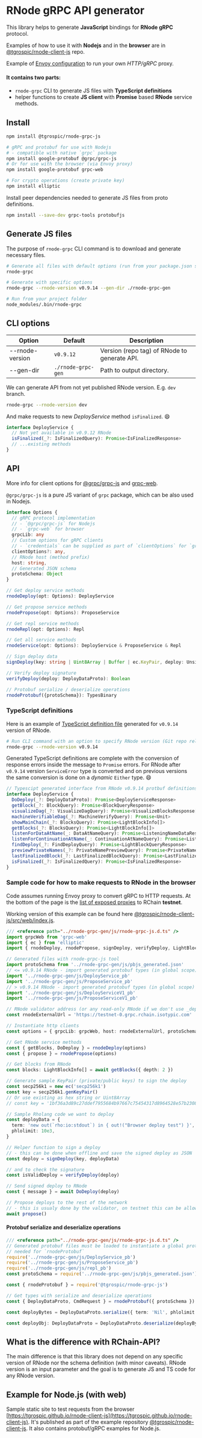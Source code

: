 # RNode gRPC API generator

This library helps to generate **JavaScript** bindings for **RNode gRPC** protocol.

Examples of how to use it with **Nodejs** and in the **browser** are in [@tgrospic/rnode-client-js](https://github.com/tgrospic/rnode-client-js) repo.

Example of [Envoy configuration](https://github.com/grpc/grpc-web/blob/952d0f5869b315039a994011ecb5bf57dfdea999/net/grpc/gateway/examples/helloworld/envoy.yaml) to run your own _HTTP/gRPC_ proxy.

#### It contains two parts:
- `rnode-grpc` CLI to generate JS files with **TypeScript definitions**
- helper functions to create **JS client** with **Promise** based **RNode** service methods.

## Install

```sh
npm install @tgrospic/rnode-grpc-js

# gRPC and protobuf for use with Nodejs
# - compatible with native `grpc` package
npm install google-protobuf @grpc/grpc-js
# Or for use with the browser (via Envoy proxy)
npm install google-protobuf grpc-web

# For crypto operations (create private key)
npm install elliptic
```

Install peer dependencies needed to generate JS files from proto definitions.

```sh
npm install --save-dev grpc-tools protobufjs
```

## Generate JS files

The purpose of `rnode-grpc` CLI command is to download and generate necessary files.

```sh
# Generate all files with default options (run from your package.json scripts)
rnode-grpc

# Generate with specific options
rnode-grpc --rnode-version v0.9.14 --gen-dir ./rnode-grpc-gen

# Run from your project folder
node_modules/.bin/rnode-grpc
```
## CLI options

| Option             | Default            | Description
| -------------------| ------------------ | ------------
| --rnode-version    | `v0.9.12`          | Version (repo tag) of RNode to generate API.
| --gen-dir          | `./rnode-grpc-gen` | Path to output directory.

We can generate API from not yet published RNode version. E.g. `dev` branch.

```sh
rnode-grpc --rnode-version dev
```
And make requests to new _DeployService_ method `isFinalized`. :smile:

```typescript
interface DeployService {
  // Not yet available in v0.9.12 RNode
  isFinalized(_?: IsFinalizedQuery): Promise<IsFinalizedResponse>
  // ...existing methods
}
```

## API

More info for client options for [@grpc/grpc-js](https://github.com/grpc/grpc-node/blob/b05caec/packages/grpc-js/src/client.ts#L67) and [grpc-web](https://github.com/grpc/grpc-web/blob/8b501a96f/javascript/net/grpc/web/grpcwebclientbase.js#L45).

`@grpc/grpc-js` is a pure JS variant of `grpc` package, which can be also used in Nodejs.

```typescript
interface Options {
  // gRPC protocol implementation
  // - `@grpc/grpc-js` for Nodejs
  // - `grpc-web` for browser
  grpcLib: any
  // Custom options for gRPC clients
  // - `credentials` can be supplied as part of `clientOptions` for `grpc-js`
  clientOptions?: any,
  // RNode host (method prefix)
  host: string,
  // Generated JSON schema
  protoSchema: Object
}

// Get deploy service methods
rnodeDeploy(opt: Options): DeployService

// Get propose service methods
rnodePropose(opt: Options): ProposeService

// Get repl service methods
rnodeRepl(opt: Options): Repl

// Get all service methods
rnodeService(opt: Options): DeployService & ProposeService & Repl

// Sign deploy data
signDeploy(key: string | Uint8Array | Buffer | ec.KeyPair, deploy: UnsignedDeployData): DeployDataProto

// Verify deploy signature
verifyDeploy(deploy: DeployDataProto): Boolean

// Protobuf serialize / deserialize operations
rnodeProtobuf({protoSchema}): TypesBinary
```

### TypeScript definitions

Here is an example of [TypeScript definition file](docs/rnode-grpc-js-v0.9.14.d.ts) generated for `v0.9.14` version of RNode.

```sh
# Run CLI command with an option to specify RNode version (Git repo release tag)
rnode-grpc --rnode-version v0.9.14
```
Generated TypeScript definitions are complete with the conversion of response errors inside the message to `Promise` errors. For RNode after `v0.9.14` version `ServiceError` type is converted and on previous versions the same conversion is done on a _dynamic_ `Either` type. :smile:

```typescript
// Typescipt generated interface from RNode v0.9.14 protbuf definitions
interface DeployService {
  DoDeploy(_?: DeployDataProto): Promise<DeployServiceResponse>
  getBlock(_?: BlockQuery): Promise<BlockQueryResponse>
  visualizeDag(_?: VisualizeDagQuery): Promise<VisualizeBlocksResponse[]>
  machineVerifiableDag(_?: MachineVerifyQuery): Promise<Unit>
  showMainChain(_?: BlocksQuery): Promise<LightBlockInfo[]>
  getBlocks(_?: BlocksQuery): Promise<LightBlockInfo[]>
  listenForDataAtName(_: DataAtNameQuery): Promise<ListeningNameDataResponse>
  listenForContinuationAtName(_: ContinuationAtNameQuery): Promise<ListeningNameContinuationResponse>
  findDeploy(_?: FindDeployQuery): Promise<LightBlockQueryResponse>
  previewPrivateNames(_?: PrivateNamePreviewQuery): Promise<PrivateNamePreviewResponse>
  lastFinalizedBlock(_?: LastFinalizedBlockQuery): Promise<LastFinalizedBlockResponse>
  isFinalized(_?: IsFinalizedQuery): Promise<IsFinalizedResponse>
}
```

### Sample code for how to make requests to RNode in the browser

Code assumes running Envoy proxy to convert gRPC to HTTP requests. At the bottom of the page is the [list of exposed proxies](#available-proxies-for-testnet) to RChain **testnet**.

Working version of this example can be found here [@tgrospic/rnode-client-js/src/web/index.js](https://github.com/tgrospic/rnode-client-js/blob/master/src/web/index.js).

```typescript
/// <reference path="../rnode-grpc-gen/js/rnode-grpc-js.d.ts" />
import grpcWeb from 'grpc-web'
import { ec } from 'elliptic'
import { rnodeDeploy, rnodePropose, signDeploy, verifyDeploy, LightBlockInfo } from '@tgrospic/rnode-grpc-js'

// Generated files with rnode-grpc-js tool
import protoSchema from '../rnode-grpc-gen/js/pbjs_generated.json'
// <= v0.9.14 RNode - import generated protobuf types (in global scope)
import '../rnode-grpc-gen/js/DeployService_pb'
import '../rnode-grpc-gen/js/ProposeService_pb'
// > v0.9.14 RNode - import generated protobuf types (in global scope)
import '../rnode-grpc-gen/js/DeployServiceV1_pb'
import '../rnode-grpc-gen/js/ProposeServiceV1_pb'

// RNode validator address (or any read-only RNode if we don't use _deploy_ and _propose_)
const rnodeExternalUrl = 'https://testnet-0.grpc.rchain.isotypic.com'

// Instantiate http clients
const options = { grpcLib: grpcWeb, host: rnodeExternalUrl, protoSchema }

// Get RNode service methods
const { getBlocks, DoDeploy } = rnodeDeploy(options)
const { propose } = rnodePropose(options)

// Get blocks from RNode
const blocks: LightBlockInfo[] = await getBlocks({ depth: 2 })

// Generate sample KeyPair (private/public keys) to sign the deploy
const secp256k1 = new ec('secp256k1')
const key = secp256k1.genKeyPair()
// Or use existing as hex string or Uint8Array
// const key = '1bf36a3d89c27ddef7955684b97667c75454317d8964528e57b2308947b250b0'

// Sample Rholang code we want to deploy
const deployData = {
  term: 'new out(`rho:io:stdout`) in { out!("Browser deploy test") }',
  phlolimit: 10e3,
}

// Helper function to sign a deploy
// - this can be done when offline and save the signed deploy as JSON
const deploy = signDeploy(key, deployData)

// and to check the signature
const isValidDeploy = verifyDeploy(deploy)

// Send signed deploy to RNode
const { message } = await DoDeploy(deploy)

// Propose deploys to the rest of the network
// - this is usualy done by the validator, on testnet this can be allowed
await propose()
```
#### Protobuf serialize and deserialize operations

```typescript
/// <reference path="../rnode-grpc-gen/js/rnode-grpc-js.d.ts" />
// Generated protobuf files must be loaded to instantiate a global proto object
// needed for `rnodeProtobuf`
require('../rnode-grpc-gen/js/DeployService_pb')
require('../rnode-grpc-gen/js/ProposeService_pb')
require('../rnode-grpc-gen/js/repl_pb')
const protoSchema = require('../rnode-grpc-gen/js/pbjs_generated.json')

const { rnodeProtobuf } = require('@tgrospic/rnode-grpc-js')

// Get types with serialize and deserialize operations
const { DeployDataProto, CmdRequest } = rnodeProtobuf({ protoSchema })

const deployBytes = DeployDataProto.serialize({ term: 'Nil', phlolimit: 1000 })

const deployObj: DeployDataProto = DeployDataProto.deserialize(deployBytes)
```

## What is the difference with RChain-API?

The main difference is that this library does not depend on any specific version of RNode nor the schema definition (with minor caveats). RNode version is an input parameter and the goal is to generate JS and TS code for any RNode version.

## Example for Node.js (with web)

Sample static site to test requests from the browser
[https://tgrospic.github.io/rnode-client-js](https://tgrospic.github.io/rnode-client-js). It's published as part of the example repository [@tgrospic/rnode-client-js](https://github.com/tgrospic/rnode-client-js). It also contains protobuf/gRPC examples for Node.js.
